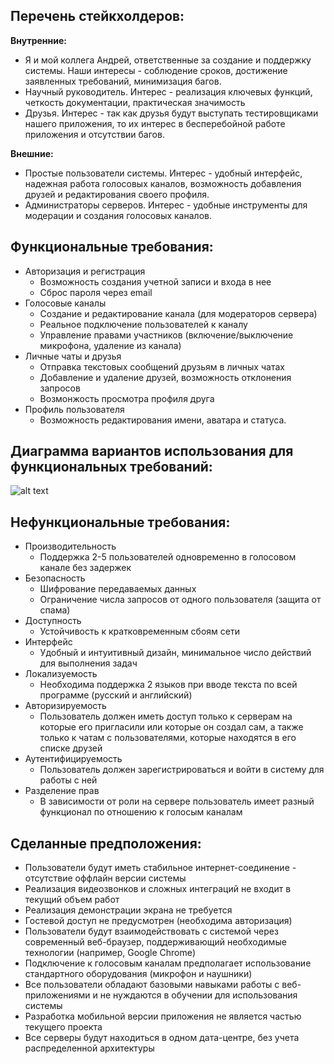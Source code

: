 Перечень стейкхолдеров:
---
__Внутренние:__
- Я и мой коллега Андрей, ответственные за создание и поддержку системы. Наши интересы - соблюдение сроков, достижение заявленных требований, минимизация багов.
- Научный руководитель. Интерес - реализация ключевых функций, четкость документации, практическая значимость
- Друзья. Интерес - так как друзья будут выступать тестировщиками нашего приложения, то их интерес в бесперебойной работе приложения и отсутствии багов.

__Внешние:__
- Простые пользователи системы. Интерес - удобный интерфейс, надежная работа голосовых каналов, возможность добавления друзей и редактирования своего профиля.
- Администраторы серверов. Интерес - удобные инструменты для модерации и создания голосовых каналов.

Функциональные требования:
---
- Авторизация и регистрация
  - Возможность создания учетной записи и входа в нее
  - Сброс пароля через email
- Голосовые каналы
  - Создание и редактирование канала (для модераторов сервера)
  - Реальное подключение пользователей к каналу
  - Управление правами участников (включение/выключение микрофона, удаление из канала) 
- Личные чаты и друзья
  - Отправка текстовых сообщений друзьям в личных чатах
  - Добавление и удаление друзей, возможность отклонения запросов
  - Возмонжость просмотра профиля друга
- Профиль пользователя
  - Возможность редактирования имени, аватара и статуса.

Диаграмма вариантов использования для функциональных требований:
---
![alt text](image.png)

Нефункциональные требования:
---
- Производительность
  - Поддержка 2-5 пользователей одновременно в голосовом канале без задержек
- Безопасность
  - Шифрование передаваемых данных
  - Ограничение числа запросов от одного пользователя (защита от спама)
- Доступность
  - Устойчивость к кратковременным сбоям сети
- Интерфейс
  - Удобный и интуитивный дизайн, минимальное число действий для выполнения задач
- Локализуемость
  - Необходима поддержка 2 языков при вводе текста по всей программе (русский и английский)
- Авторизируемость
  - Пользователь должен иметь доступ только к серверам на которые его пригласили или которые он создал сам, а также только к чатам с пользователями, которые находятся в его списке друзей
- Аутентифицируемость 
  - Пользователь должен зарегистрироваться и войти в систему для работы с ней
- Разделение прав
  - В зависимости от роли на сервере пользователь имеет разный функционал по отношению к голосым каналам

Сделанные предположения:
---
- Пользователи будут иметь стабильное интернет-соединение - отсутствие оффлайн версии системы
- Реализация видеозвонков и сложных интеграций не входит в текущий объем работ
- Реализация демонстрации экрана не требуется
- Гостевой доступ не предусмотрен (необходима авторизация)
- Пользователи будут взаимодействовать с системой через современный веб-браузер, поддерживающий необходимые технологии (например, Google Chrome)
- Подключение к голосовым каналам предполагает использование стандартного оборудования (микрофон и наушники)
- Все пользователи обладают базовыми навыками работы с веб-приложениями и не нуждаются в обучении для использования системы
- Разработка мобильной версии приложения не является частью текущего проекта
- Все серверы будут находиться в одном дата-центре, без учета распределенной архитектуры